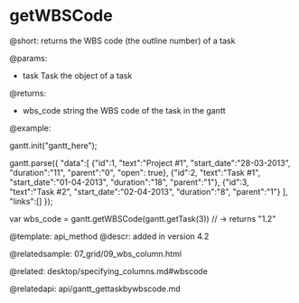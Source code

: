 getWBSCode
=============

@short:
	returns the WBS code (the outline number) of a task

@params:
- task		Task		the object of a task

@returns:
- wbs_code		string		the WBS code of the task in the gantt



@example:

gantt.init("gantt_here");

gantt.parse({
 "data":[
  {"id":1, "text":"Project #1", "start_date":"28-03-2013", "duration":"11", 
  	"parent":"0", "open": true},
  {"id":2, "text":"Task #1", "start_date":"01-04-2013", "duration":"18", "parent":"1"},
  {"id":3, "text":"Task #2", "start_date":"02-04-2013", "duration":"8", "parent":"1"}
 ],
 "links":[]
});

var wbs_code = gantt.getWBSCode(gantt.getTask(3)) // -> returns "1.2"

@template:	api_method
@descr:
added in version 4.2

@relatedsample:
07_grid/09_wbs_column.html

@related: desktop/specifying_columns.md#wbscode

@relatedapi: api/gantt_gettaskbywbscode.md